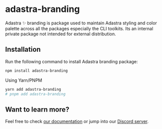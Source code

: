 # adastra-branding

Adastra ✨ branding is package used to maintain Adastra styling and color palette across all the packages especially the CLI toolkits. Its an internal private package not intended for external distribution.

## Installation

Run the following command to install Adastra branding package:

```bash
npm install adastra-branding
```

Using Yarn/PNPM

```bash
yarn add adastra-branding
# pnpm add adastra-branding
```

## Want to learn more?

Feel free to check [our documentation](https://docs.odestry.com) or jump into our [Discord server](https://help.odestry.com).
